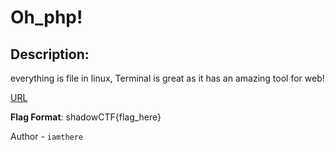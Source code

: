 
# Oh_php!
## Description:
everything is file in linux, Terminal is great as it has an amazing tool for web!

[URL]( http://139.59.26.107:3333)

**Flag Format**: shadowCTF{flag_here}

Author - `iamthere`


